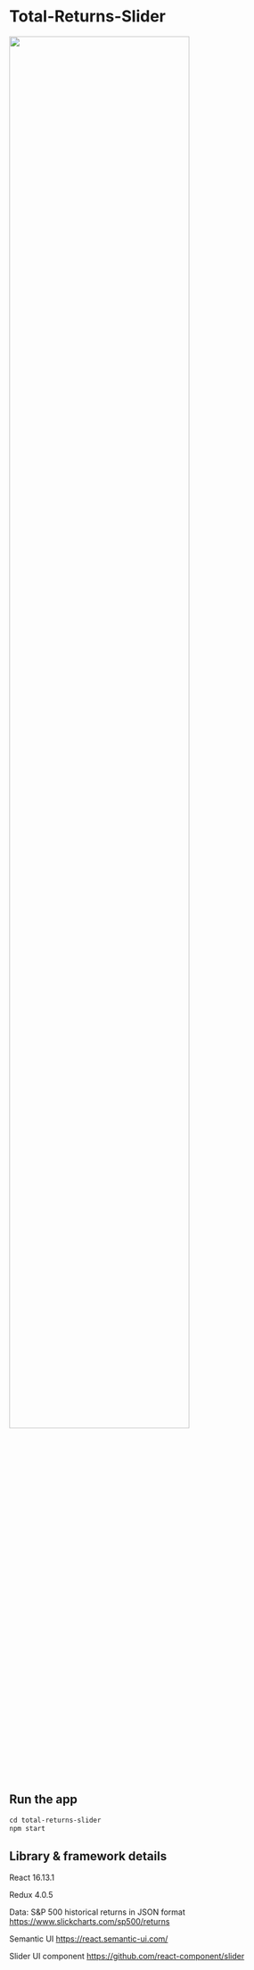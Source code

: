 # Total-Returns-Slider

<img src="https://imgur.com/qtuQeQe.png" width="80%" height="80%" />

## Run the app

``` markdown
cd total-returns-slider
npm start
```

## Library & framework details

React 16.13.1

Redux 4.0.5

Data: S&P 500 historical returns in JSON format https://www.slickcharts.com/sp500/returns

Semantic UI https://react.semantic-ui.com/

Slider UI component https://github.com/react-component/slider
